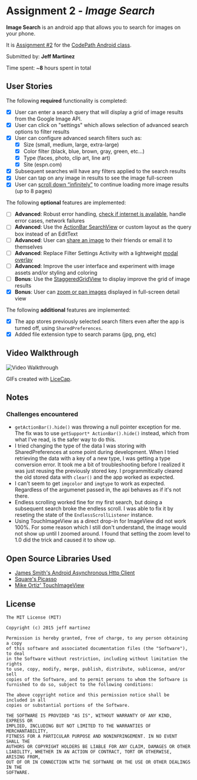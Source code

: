 # Assignment 2 - *Image Search*

**Image Search** is an android app that allows you to search for images on your phone.

It is [Assignment #2](http://courses.codepath.com/courses/intro_to_android/unit/2#!assignment) for the [CodePath Android class](https://codepath.com/androidbootcamp).

Submitted by: **Jeff Martinez**

Time spent: ~**8** hours spent in total

## User Stories

The following **required** functionality is completed:

* [X] User can enter a search query that will display a grid of image results from the Google Image API.
* [X] User can click on "settings" which allows selection of advanced search options to filter results
* [X] User can configure advanced search filters such as:
    * [X] Size (small, medium, large, extra-large)
    * [X] Color filter (black, blue, brown, gray, green, etc...)
    * [X] Type (faces, photo, clip art, line art)
    * [X] Site (espn.com)
* [X] Subsequent searches will have any filters applied to the search results
* [X] User can tap on any image in results to see the image full-screen
* [X] User can [scroll down “infinitely”](http://guides.codepath.com/android/Endless-Scrolling-with-AdapterViews) to continue loading more image results (up to 8 pages)

The following **optional** features are implemented:

* [ ] **Advanced**: Robust error handling, [check if internet is available](http://guides.codepath.com/android/Sending-and-Managing-Network-Requests#checking-for-network-connectivity), handle error cases, network failures
* [ ] **Advanced**: Use the [ActionBar SearchView](http://guides.codepath.com/android/Extended-ActionBar-Guide#adding-searchview-to-actionbar) or custom layout as the query box instead of an EditText
* [ ] **Advanced**: User can [share an image](http://guides.codepath.com/android/Sharing-Content-with-Intents) to their friends or email it to themselves
* [ ] **Advanced**: Replace Filter Settings Activity with a lightweight [modal overlay](http://guides.codepath.com/android/Using-DialogFragment)
* [ ] **Advanced**: Improve the user interface and experiment with image assets and/or styling and coloring
* [ ] **Bonus**: Use the [StaggeredGridView](https://github.com/f-barth/AndroidStaggeredGrid) to display improve the grid of image results
* [X] **Bonus**: User can [zoom or pan images](https://github.com/MikeOrtiz/TouchImageView) displayed in full-screen detail view

The following **additional** features are implemented:

* [X] The app stores previously selected search filters even after the app is turned off, using `SharedPreferences`.
* [X] Added file extension type to search params (jpg, png, etc)

## Video Walkthrough

![Video Walkthrough](walkthrough.gif)

GIFs created with [LiceCap](http://www.cockos.com/licecap/).

## Notes

### Challenges encountered

* `getActionBar().hide()` was throwing a null pointer exception for me. The fix was to use `getSupport* ActionBar().hide()` instead, which from what I've read, is the safer way to do this.
* I tried changing the type of the data I was storing with SharedPreferences at some point during development. When I tried retrieving the data with a key of a new type, I was getting a type conversion error. It took me a bit of troubleshooting before I realized it was just reusing the previously stored key. I programmitically cleared the old stored data with `clear()` and the app worked as expected.
* I can't seem to get `imgcolor` and `imgtype` to work as expected. Regardless of the argumenet passed in, the api behaves as if it's not there.
* Endless scrolling worked fine for my first search, but doing a subsequent search broke the endless scroll. I was able to fix it by reseting the state of the `EndlessScrollListener` instance.
* Using TouchImageView as a direct drop-in for ImageView did not work 100%. For some reason which I still don't understand, the image would not show up until I zoomed around. I found that setting the zoom level to 1.0 did the trick and caused it to show up.

## Open Source Libraries Used

* [James Smith's Android Asynchronous Http Client](http://loopj.com/android-async-http/)
* [Square's Picasso](http://square.github.io/picasso/)
* [Mike Ortiz' TouchImageView](https://github.com/MikeOrtiz/TouchImageView)

## License

    The MIT License (MIT)

	Copyright (c) 2015 jeff martinez
	
	Permission is hereby granted, free of charge, to any person obtaining a copy
	of this software and associated documentation files (the "Software"), to deal
	in the Software without restriction, including without limitation the rights
	to use, copy, modify, merge, publish, distribute, sublicense, and/or sell
	copies of the Software, and to permit persons to whom the Software is
	furnished to do so, subject to the following conditions:
	
	The above copyright notice and this permission notice shall be included in all
	copies or substantial portions of the Software.
	
	THE SOFTWARE IS PROVIDED "AS IS", WITHOUT WARRANTY OF ANY KIND, EXPRESS OR
	IMPLIED, INCLUDING BUT NOT LIMITED TO THE WARRANTIES OF MERCHANTABILITY,
	FITNESS FOR A PARTICULAR PURPOSE AND NONINFRINGEMENT. IN NO EVENT SHALL THE
	AUTHORS OR COPYRIGHT HOLDERS BE LIABLE FOR ANY CLAIM, DAMAGES OR OTHER
	LIABILITY, WHETHER IN AN ACTION OF CONTRACT, TORT OR OTHERWISE, ARISING FROM,
	OUT OF OR IN CONNECTION WITH THE SOFTWARE OR THE USE OR OTHER DEALINGS IN THE
	SOFTWARE.
